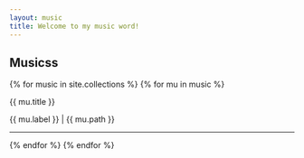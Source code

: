 ```yaml
---
layout: music
title: Welcome to my music word!
---
```

## Musicss

  {% for music in site.collections %}
  {% for mu in music %}
<div>
    <p id="post_title">{{ mu.title }}</p>
    <p>{{ mu.label }} | {{ mu.path }}</p>
</div>
<hr />
  {% endfor %}
  {% endfor %}